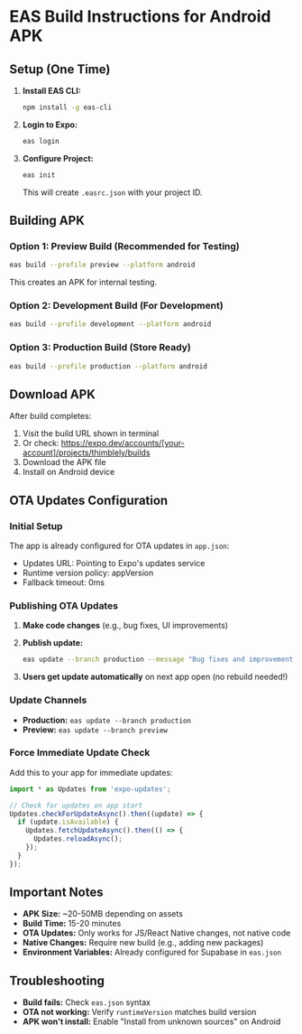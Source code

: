 # EAS Build Instructions for Android APK

## Setup (One Time)

1. **Install EAS CLI:**
   ```bash
   npm install -g eas-cli
   ```

2. **Login to Expo:**
   ```bash
   eas login
   ```

3. **Configure Project:**
   ```bash
   eas init
   ```
   This will create `.easrc.json` with your project ID.

## Building APK

### Option 1: Preview Build (Recommended for Testing)
```bash
eas build --profile preview --platform android
```

This creates an APK for internal testing.

### Option 2: Development Build (For Development)
```bash
eas build --profile development --platform android
```

### Option 3: Production Build (Store Ready)
```bash
eas build --profile production --platform android
```

## Download APK

After build completes:
1. Visit the build URL shown in terminal
2. Or check: https://expo.dev/accounts/[your-account]/projects/thimblely/builds
3. Download the APK file
4. Install on Android device

## OTA Updates Configuration

### Initial Setup
The app is already configured for OTA updates in `app.json`:
- Updates URL: Pointing to Expo's updates service
- Runtime version policy: appVersion
- Fallback timeout: 0ms

### Publishing OTA Updates

1. **Make code changes** (e.g., bug fixes, UI improvements)

2. **Publish update:**
   ```bash
   eas update --branch production --message "Bug fixes and improvements"
   ```

3. **Users get update automatically** on next app open (no rebuild needed!)

### Update Channels

- **Production:** `eas update --branch production`
- **Preview:** `eas update --branch preview`

### Force Immediate Update Check
Add this to your app for immediate updates:
```typescript
import * as Updates from 'expo-updates';

// Check for updates on app start
Updates.checkForUpdateAsync().then((update) => {
  if (update.isAvailable) {
    Updates.fetchUpdateAsync().then(() => {
      Updates.reloadAsync();
    });
  }
});
```

## Important Notes

- **APK Size:** ~20-50MB depending on assets
- **Build Time:** 15-20 minutes
- **OTA Updates:** Only works for JS/React Native changes, not native code
- **Native Changes:** Require new build (e.g., adding new packages)
- **Environment Variables:** Already configured for Supabase in `eas.json`

## Troubleshooting

- **Build fails:** Check `eas.json` syntax
- **OTA not working:** Verify `runtimeVersion` matches build version
- **APK won't install:** Enable "Install from unknown sources" on Android

